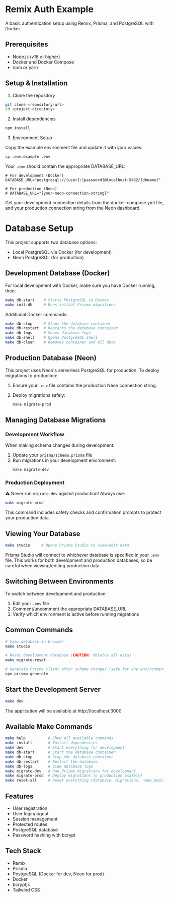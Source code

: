 # Remix Auth Example

A basic authentication setup using Remix, Prisma, and PostgreSQL with Docker.

## Prerequisites

- Node.js (v18 or higher)
- Docker and Docker Compose
- npm or yarn

## Setup & Installation

1. Clone the repository

```bash
git clone <repository-url>
cd <project-directory>
```

2. Install dependencies

```bash
npm install
```

3. Environment Setup

Copy the example environment file and update it with your values:

```bash
cp .env.example .env
```

Your `.env` should contain the appropriate DATABASE_URL:

```
# For development (Docker)
DATABASE_URL="postgresql://[user]:[password]@localhost:5432/[dbname]"

# For production (Neon)
# DATABASE_URL="[your-neon-connection-string]"
```

Get your development connection details from the docker-compose.yml file, and your production connection string from the Neon dashboard.

# Database Setup

This project supports two database options:

- Local PostgreSQL via Docker (for development)
- Neon PostgreSQL (for production)

## Development Database (Docker)

For local development with Docker, make sure you have Docker running, then:

```bash
make db-start    # Starts PostgreSQL in Docker
make init-db     # Runs initial Prisma migrations
```

Additional Docker commands:

```bash
make db-stop     # Stops the database container
make db-restart  # Restarts the database container
make db-logs     # Shows database logs
make db-shell    # Opens PostgreSQL shell
make db-clean    # Removes container and all data
```

## Production Database (Neon)

This project uses Neon's serverless PostgreSQL for production. To deploy migrations to production:

1. Ensure your `.env` file contains the production Neon connection string.

2. Deploy migrations safely:
   ```bash
   make migrate-prod
   ```

## Managing Database Migrations

### Development Workflow

When making schema changes during development:

1. Update your `prisma/schema.prisma` file
2. Run migrations in your development environment:
   ```bash
   make migrate-dev
   ```

### Production Deployment

⚠️ Never run `migrate-dev` against production! Always use:

```bash
make migrate-prod
```

This command includes safety checks and confirmation prompts to protect your production data.

## Viewing Your Database

```bash
make studio     # Opens Prisma Studio to view/edit data
```

Prisma Studio will connect to whichever database is specified in your `.env` file. This works for both development and production databases, so be careful when viewing/editing production data.

## Switching Between Environments

To switch between development and production:

1. Edit your `.env` file
2. Comment/uncomment the appropriate DATABASE_URL
3. Verify which environment is active before running migrations

## Common Commands

```bash
# View database in browser
make studio

# Reset development database (CAUTION: deletes all data)
make migrate-reset

# Generate Prisma client after schema changes (safe for any environment)
npx prisma generate
```

## Start the Development Server

```bash
make dev
```

The application will be available at http://localhost:3000

## Available Make Commands

```bash
make help          # Show all available commands
make install       # Install dependencies
make dev           # Start everything for development
make db-start      # Start the database container
make db-stop       # Stop the database container
make db-restart    # Restart the database
make db-logs       # View database logs
make migrate-dev   # Run Prisma migrations for development
make migrate-prod  # Deploy migrations to production (safely)
make reset-all     # Reset everything (database, migrations, node_modules)
```

## Features

- User registration
- User login/logout
- Session management
- Protected routes
- PostgreSQL database
- Password hashing with bcrypt

## Tech Stack

- Remix
- Prisma
- PostgreSQL (Docker for dev, Neon for prod)
- Docker
- bcryptjs
- Tailwind CSS

